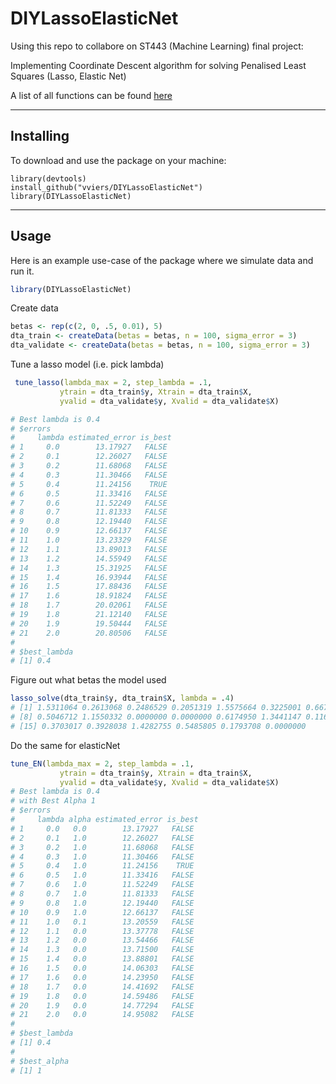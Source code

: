 # DIYLassoElasticNet
Using this repo to collabore on ST443 (Machine Learning) final project:

Implementing Coordinate Descent algorithm for solving Penalised Least Squares (Lasso, Elastic Net)

A list of all functions can be found [here](https://github.com/vviers/DIYLassoElasticNet/edit/master/function_table.md)

----
## Installing
To download and use the package on your machine:

```
library(devtools)
install_github("vviers/DIYLassoElasticNet")
library(DIYLassoElasticNet)
```
----
## Usage

Here is an example use-case of the package where we simulate data and run it.

```r
library(DIYLassoElasticNet)
```

Create data
```r
betas <- rep(c(2, 0, .5, 0.01), 5)
dta_train <- createData(betas = betas, n = 100, sigma_error = 3)
dta_validate <- createData(betas = betas, n = 100, sigma_error = 3)
```

Tune a lasso model (i.e. pick lambda)
```r
 tune_lasso(lambda_max = 2, step_lambda = .1,
           ytrain = dta_train$y, Xtrain = dta_train$X,
           yvalid = dta_validate$y, Xvalid = dta_validate$X)

# Best lambda is 0.4 
# $errors
#     lambda estimated_error is_best
# 1     0.0        13.17927   FALSE
# 2     0.1        12.26027   FALSE
# 3     0.2        11.68068   FALSE
# 4     0.3        11.30466   FALSE
# 5     0.4        11.24156    TRUE
# 6     0.5        11.33416   FALSE
# 7     0.6        11.52249   FALSE
# 8     0.7        11.81333   FALSE
# 9     0.8        12.19440   FALSE
# 10    0.9        12.66137   FALSE
# 11    1.0        13.23329   FALSE
# 12    1.1        13.89013   FALSE
# 13    1.2        14.55949   FALSE
# 14    1.3        15.31925   FALSE
# 15    1.4        16.93944   FALSE
# 16    1.5        17.88436   FALSE
# 17    1.6        18.91824   FALSE
# 18    1.7        20.02061   FALSE
# 19    1.8        21.12140   FALSE
# 20    1.9        19.50444   FALSE
# 21    2.0        20.80506   FALSE
# 
# $best_lambda
# [1] 0.4
```

Figure out what betas the model used
```r
lasso_solve(dta_train$y, dta_train$X, lambda = .4)
# [1] 1.5311064 0.2613068 0.2486529 0.2051319 1.5575664 0.3225001 0.6675448
# [8] 0.5046712 1.1550332 0.0000000 0.0000000 0.6174950 1.3441147 0.1167632
# [15] 0.3703017 0.3928038 1.4282755 0.5485805 0.1793708 0.0000000
```

Do the same for elasticNet
```r
tune_EN(lambda_max = 2, step_lambda = .1,
           ytrain = dta_train$y, Xtrain = dta_train$X,
           yvalid = dta_validate$y, Xvalid = dta_validate$X)
# Best lambda is 0.4 
# with Best Alpha 1 
# $errors
#     lambda alpha estimated_error is_best
# 1     0.0   0.0        13.17927   FALSE
# 2     0.1   1.0        12.26027   FALSE
# 3     0.2   1.0        11.68068   FALSE
# 4     0.3   1.0        11.30466   FALSE
# 5     0.4   1.0        11.24156    TRUE
# 6     0.5   1.0        11.33416   FALSE
# 7     0.6   1.0        11.52249   FALSE
# 8     0.7   1.0        11.81333   FALSE
# 9     0.8   1.0        12.19440   FALSE
# 10    0.9   1.0        12.66137   FALSE
# 11    1.0   0.1        13.20559   FALSE
# 12    1.1   0.0        13.37778   FALSE
# 13    1.2   0.0        13.54466   FALSE
# 14    1.3   0.0        13.71500   FALSE
# 15    1.4   0.0        13.88801   FALSE
# 16    1.5   0.0        14.06303   FALSE
# 17    1.6   0.0        14.23950   FALSE
# 18    1.7   0.0        14.41692   FALSE
# 19    1.8   0.0        14.59486   FALSE
# 20    1.9   0.0        14.77294   FALSE
# 21    2.0   0.0        14.95082   FALSE
# 
# $best_lambda
# [1] 0.4
# 
# $best_alpha
# [1] 1
```
